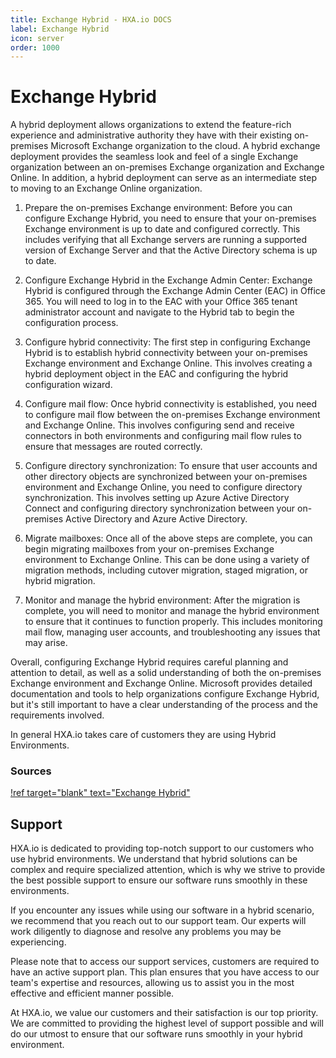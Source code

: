 ```yaml
---
title: Exchange Hybrid - HXA.io DOCS
label: Exchange Hybrid
icon: server
order: 1000
---
```


# Exchange Hybrid

A hybrid deployment allows organizations to extend the feature-rich experience and administrative authority they have with their existing on-premises Microsoft Exchange organization to the cloud. A hybrid exchange deployment provides the seamless look and feel of a single Exchange organization between an on-premises Exchange organization and Exchange Online. In addition, a hybrid deployment can serve as an intermediate step to moving to an Exchange Online organization.

1. Prepare the on-premises Exchange environment: Before you can configure Exchange Hybrid, you need to ensure that your on-premises Exchange environment is up to date and configured correctly. This includes verifying that all Exchange servers are running a supported version of Exchange Server and that the Active Directory schema is up to date.

2. Configure Exchange Hybrid in the Exchange Admin Center: Exchange Hybrid is configured through the Exchange Admin Center (EAC) in Office 365. You will need to log in to the EAC with your Office 365 tenant administrator account and navigate to the Hybrid tab to begin the configuration process.

3. Configure hybrid connectivity: The first step in configuring Exchange Hybrid is to establish hybrid connectivity between your on-premises Exchange environment and Exchange Online. This involves creating a hybrid deployment object in the EAC and configuring the hybrid configuration wizard.

4. Configure mail flow: Once hybrid connectivity is established, you need to configure mail flow between the on-premises Exchange environment and Exchange Online. This involves configuring send and receive connectors in both environments and configuring mail flow rules to ensure that messages are routed correctly.

5. Configure directory synchronization: To ensure that user accounts and other directory objects are synchronized between your on-premises environment and Exchange Online, you need to configure directory synchronization. This involves setting up Azure Active Directory Connect and configuring directory synchronization between your on-premises Active Directory and Azure Active Directory.

6. Migrate mailboxes: Once all of the above steps are complete, you can begin migrating mailboxes from your on-premises Exchange environment to Exchange Online. This can be done using a variety of migration methods, including cutover migration, staged migration, or hybrid migration.

7. Monitor and manage the hybrid environment: After the migration is complete, you will need to monitor and manage the hybrid environment to ensure that it continues to function properly. This includes monitoring mail flow, managing user accounts, and troubleshooting any issues that may arise.

Overall, configuring Exchange Hybrid requires careful planning and attention to detail, as well as a solid understanding of both the on-premises Exchange environment and Exchange Online. Microsoft provides detailed documentation and tools to help organizations configure Exchange Hybrid, but it's still important to have a clear understanding of the process and the requirements involved.

In general HXA.io takes care of customers they are using Hybrid Environments.

### Sources

[!ref target="blank" text="Exchange Hybrid"](https://docs.microsoft.com/en-us/exchange/exchange-hybrid)

## Support

HXA.io is dedicated to providing top-notch support to our customers who use hybrid environments. We understand that hybrid solutions can be complex and require specialized attention, which is why we strive to provide the best possible support to ensure our software runs smoothly in these environments.

If you encounter any issues while using our software in a hybrid scenario, we recommend that you reach out to our support team. Our experts will work diligently to diagnose and resolve any problems you may be experiencing.

Please note that to access our support services, customers are required to have an active support plan. This plan ensures that you have access to our team's expertise and resources, allowing us to assist you in the most effective and efficient manner possible.

At HXA.io, we value our customers and their satisfaction is our top priority. We are committed to providing the highest level of support possible and will do our utmost to ensure that our software runs smoothly in your hybrid environment.